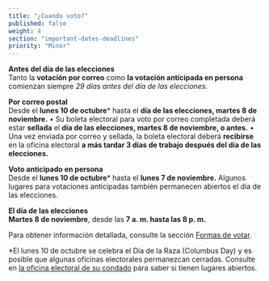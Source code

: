 ```yaml
---
title: "¿Cuando voto?"
published: false
weight: 4
section: "important-dates-deadlines"
priority: "Minor"
---
```

**Antes del día de las elecciones**  
Tanto la **votación por correo** como **la votación anticipada en persona** comienzan siempre _29 días antes del día de las elecciones_.

**Por correo postal**  
Desde el **lunes 10 de octubre**\* hasta el **día de las elecciones, martes 8 de noviembre.**
	•	Su boleta electoral para voto por correo completada deberá estar **sellada** el **día de las elecciones, martes 8 de noviembre, o antes.**
	•	Una vez enviada por correo y sellada, la boleta electoral deberá **recibirse** en la oficina electoral **a más tardar 3 días de trabajo después del día de las elecciones.**

**Voto anticipado en persona**  
Desde el **lunes 10 de octubre**\* hasta el **lunes 7 de noviembre.** Algunos lugares para votaciones anticipadas también permanecen abiertos el día de las elecciones.

**El día de las elecciones**  
**Martes 8 de noviembre**, desde las **7 a. m. hasta las 8 p. m.**  

Para obtener información detallada, consulte la sección [Formas de votar](#section-ways-to-vote).  

*El lunes 10 de octubre se celebra el Día de la Raza (Columbus Day) y es posible que algunas oficinas electorales permanezcan cerradas. Consulte en [la oficina electoral de su condado](#section-election-office-contact) para saber si tienen lugares abiertos.
